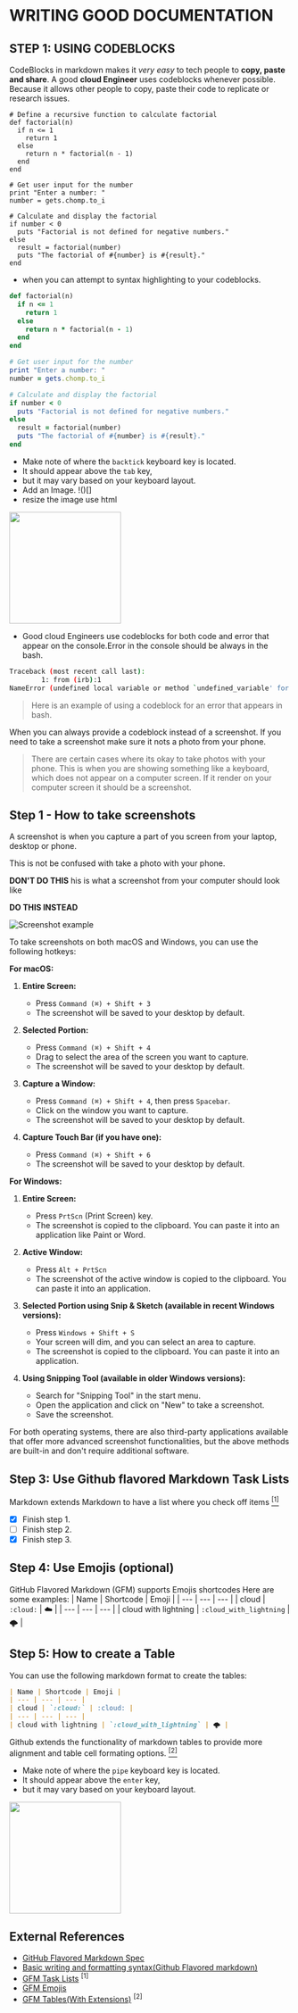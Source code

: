 # WRITING GOOD DOCUMENTATION
## STEP 1: USING CODEBLOCKS
CodeBlocks in markdown makes it *very easy* to tech people to **copy, paste and share**.
A good __cloud Engineer__ uses codeblocks whenever possible.
Because it allows other people to copy, paste their code to replicate or research issues.

```
# Define a recursive function to calculate factorial
def factorial(n)
  if n <= 1
    return 1
  else
    return n * factorial(n - 1)
  end
end

# Get user input for the number
print "Enter a number: "
number = gets.chomp.to_i

# Calculate and display the factorial
if number < 0
  puts "Factorial is not defined for negative numbers."
else
  result = factorial(number)
  puts "The factorial of #{number} is #{result}."
end
```
- when you can attempt to syntax highlighting to your codeblocks.
```ruby
def factorial(n)
  if n <= 1
    return 1
  else
    return n * factorial(n - 1)
  end
end

# Get user input for the number
print "Enter a number: "
number = gets.chomp.to_i

# Calculate and display the factorial
if number < 0
  puts "Factorial is not defined for negative numbers."
else
  result = factorial(number)
  puts "The factorial of #{number} is #{result}."
end
```
- Make note of where the `backtick` keyboard key is located.
- It should appear above the `tab` key, 
- but it may vary based on your keyboard layout.
-  Add an Image. !()[]
-  resize the image use html

<img width="200px" src="asserts/backtick.JPG" />


- Good cloud Engineers use codeblocks for both code and error that appear on the console.Error in the console should be always in the bash.
   
```bash
Traceback (most recent call last):
        1: from (irb):1
NameError (undefined local variable or method `undefined_variable' for main:Object)
```
> Here is an example of using a codeblock for an error that appears in bash.

When you can always provide a codeblock instead of a screenshot.
If you need to take a screenshot make sure it nots a photo from your phone.

> There are certain cases where its okay to take photos with your phone. This is when you are showing something like a keyboard, which does not appear on a computer screen. If it render on your computer screen it should be a screenshot.

## Step 1 - How to take screenshots

A screenshot is when you capture a part of you screen from your laptop, desktop or phone.

This is not be confused with take a photo with your phone.

**DON'T DO THIS**
his is what a screenshot from your computer should look like

**DO THIS INSTEAD**

![Screenshot example](screenshot-example.png)

To take screenshots on both macOS and Windows, you can use the following hotkeys:

**For macOS:**

1. **Entire Screen:** 
   - Press `Command (⌘) + Shift + 3`
   - The screenshot will be saved to your desktop by default.

2. **Selected Portion:**
   - Press `Command (⌘) + Shift + 4` 
   - Drag to select the area of the screen you want to capture.
   - The screenshot will be saved to your desktop by default.

3. **Capture a Window:** 
   - Press `Command (⌘) + Shift + 4`, then press `Spacebar`.
   - Click on the window you want to capture.
   - The screenshot will be saved to your desktop by default.

4. **Capture Touch Bar (if you have one):**
   - Press `Command (⌘) + Shift + 6`
   - The screenshot will be saved to your desktop by default.

**For Windows:**

1. **Entire Screen:** 
   - Press `PrtScn` (Print Screen) key.
   - The screenshot is copied to the clipboard. You can paste it into an application like Paint or Word.

2. **Active Window:** 
   - Press `Alt + PrtScn`
   - The screenshot of the active window is copied to the clipboard. You can paste it into an application.

3. **Selected Portion using Snip & Sketch (available in recent Windows versions):**
   - Press `Windows + Shift + S`
   - Your screen will dim, and you can select an area to capture.
   - The screenshot is copied to the clipboard. You can paste it into an application.

4. **Using Snipping Tool (available in older Windows versions):**
   - Search for "Snipping Tool" in the start menu.
   - Open the application and click on "New" to take a screenshot.
   - Save the screenshot.

For both operating systems, there are also third-party applications available that offer more advanced screenshot functionalities, but the above methods are built-in and don't require additional software.


## Step 3: Use Github flavored Markdown Task Lists
Markdown extends Markdown to have a list where you check off items [<sup>[1]</sup>](#external-references)

- [X] Finish step 1.
- [ ] Finish step 2.
- [X] Finish step 3.

## Step 4: Use Emojis (optional)
GitHub Flavored Markdown (GFM) supports Emojis shortcodes
Here are some examples:
| Name | Shortcode | Emoji |
| --- | --- | --- |
| cloud | `:cloud:` | :cloud: |
| --- | --- | --- |
| cloud with lightning | `:cloud_with_lightning` | 🌩️ |

## Step 5: How to create a Table
You can use the following markdown format to create the tables:

```md
| Name | Shortcode | Emoji |
| --- | --- | --- |
| cloud | `:cloud:` | :cloud: |
| --- | --- | --- |
| cloud with lightning | `:cloud_with_lightning` | 🌩️ |
```
Github extends the functionality of markdown tables to provide more alignment and table cell formating options. [<sup>[2]</sup>](#external-references)
- Make note of where the `pipe` keyboard key is located.
- It should appear above the `enter` key, 
- but it may vary based on your keyboard layout.
<img width="200px" src="asserts/pipechar.JPG" />

## External References

- [GitHub Flavored Markdown Spec](//github.github.com/gfm/)   
- [Basic writing and formatting syntax(Github Flavored markdown)](https://docs.github.com/en/get-started/writing-on-github/getting-started-with-writing-and-formatting-on-github/basic-writing-and-formatting-syntax)
- [GFM Task Lists](https://docs.github.com/en/get-started/writing-on-github/getting-started-with-writing-and-formatting-on-github/basic-writing-and-formatting-syntax#task-lists) <sup>[1]</sup>
- [GFM Emojis](https://github.com/markdown-templates/markdown-emojis)
- [GFM Tables(With Extensions)](https://github.github.com/gfm/#tables-extension-) <sup>[2]</sup>
